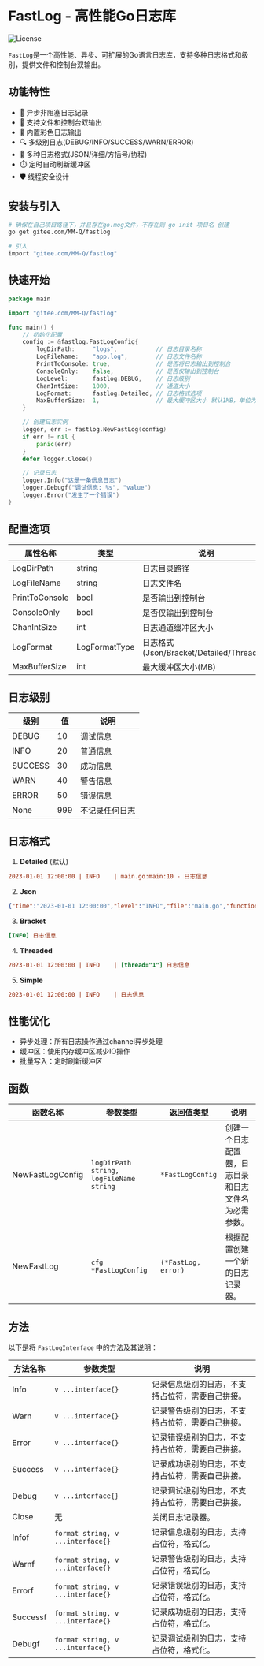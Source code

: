 # FastLog - 高性能Go日志库

![License](https://img.shields.io/badge/license-GPL-blue.svg)

`FastLog`是一个高性能、异步、可扩展的Go语言日志库，支持多种日志格式和级别，提供文件和控制台双输出。

## 功能特性

- 🚀 异步非阻塞日志记录
- 📁 支持文件和控制台双输出
- 🎨 内置彩色日志输出
- 🔍 多级别日志(DEBUG/INFO/SUCCESS/WARN/ERROR)
- 📝 多种日志格式(JSON/详细/方括号/协程)
- ⏱️ 定时自动刷新缓冲区
- 🛡️ 线程安全设计

## 安装与引入

```bash
# 确保在自己项目路径下，并且存在go.mog文件，不存在则 go init 项目名 创建
go get gitee.com/MM-Q/fastlog

# 引入
import "gitee.com/MM-Q/fastlog"
```

## 快速开始

```go
package main

import "gitee.com/MM-Q/fastlog"

func main() {
    // 初始化配置
    config := &fastlog.FastLogConfig{
		logDirPath:     "logs",           // 日志目录名称
		LogFileName:    "app.log",        // 日志文件名称
		PrintToConsole: true,             // 是否将日志输出到控制台
		ConsoleOnly:    false,            // 是否仅输出到控制台
		LogLevel:       fastlog.DEBUG,    // 日志级别
		ChanIntSize:    1000,             // 通道大小
		LogFormat:      fastlog.Detailed, // 日志格式选项
		MaxBufferSize:  1,                // 最大缓冲区大小 默认1MB，单位为MB
	}

    // 创建日志实例
    logger, err := fastlog.NewFastLog(config)
    if err != nil {
        panic(err)
    }
    defer logger.Close()

    // 记录日志
    logger.Info("这是一条信息日志")
    logger.Debugf("调试信息: %s", "value")
    logger.Error("发生了一个错误")
}
```
## 配置选项

| 属性名称 | 类型 | 说明 | 默认值 |
|----------------|---------------|-------------------------------------------------------|---------| 
| LogDirPath | string | 日志目录路径 | 必填 | 
| LogFileName | string | 日志文件名 | 必填 | 
| PrintToConsole | bool | 是否输出到控制台 | false | 
| ConsoleOnly | bool | 是否仅输出到控制台 | false | | LogLevel | LogLevel | 日志级别(DEBUG/INFO/SUCCESS/WARN/ERROR/None) | INFO | 
| ChanIntSize | int | 日志通道缓冲区大小 | 1000 | 
| LogFormat | LogFormatType | 日志格式(Json/Bracket/Detailed/Threaded) | Detailed| 
| MaxBufferSize | int | 最大缓冲区大小(MB) | 1 |

## 日志级别

| 级别 | 值 | 说明 | 
|---------|-----|------------| 
| DEBUG | 10 | 调试信息 | 
| INFO | 20 | 普通信息 | 
| SUCCESS | 30 | 成功信息 | 
| WARN | 40 | 警告信息 | 
| ERROR | 50 | 错误信息 | 
| None | 999 | 不记录任何日志 |

## 日志格式

1. **Detailed** (默认)

```ini
2023-01-01 12:00:00 | INFO    | main.go:main:10 - 日志信息
```

2. **Json**

```json
{"time":"2023-01-01 12:00:00","level":"INFO","file":"main.go","function":"main","line":"10","thread":"1","message":"日志信息"}
```

3. **Bracket**

```ini
[INFO] 日志信息
```

4. **Threaded**

```ini
2023-01-01 12:00:00 | INFO    | [thread="1"] 日志信息
```

5. **Simple**

```ini
2023-01-01 12:00:00 | INFO    | 日志信息
```

## 性能优化

- 异步处理：所有日志操作通过channel异步处理
- 缓冲区：使用内存缓冲区减少IO操作
- 批量写入：定时刷新缓冲区

## 函数

| 函数名称         | 参数类型                                | 返回值类型          | 说明                                                 |
| ---------------- | --------------------------------------- | ------------------- | ---------------------------------------------------- |
| NewFastLogConfig | `logDirPath string, logFileName string` | `*FastLogConfig`    | 创建一个日志配置器，日志目录和日志文件名为必需参数。 |
| NewFastLog       | `cfg *FastLogConfig`                    | `(*FastLog, error)` | 根据配置创建一个新的日志记录器。                     |

## 方法

以下是将 `FastLogInterface` 中的方法及其说明：

| 方法名称 | 参数类型                          | 说明                                             |
| -------- | --------------------------------- | ------------------------------------------------ |
| Info     | `v ...interface{}`                | 记录信息级别的日志，不支持占位符，需要自己拼接。 |
| Warn     | `v ...interface{}`                | 记录警告级别的日志，不支持占位符，需要自己拼接。 |
| Error    | `v ...interface{}`                | 记录错误级别的日志，不支持占位符，需要自己拼接。 |
| Success  | `v ...interface{}`                | 记录成功级别的日志，不支持占位符，需要自己拼接。 |
| Debug    | `v ...interface{}`                | 记录调试级别的日志，不支持占位符，需要自己拼接。 |
| Close    | 无                                | 关闭日志记录器。                                 |
| Infof    | `format string, v ...interface{}` | 记录信息级别的日志，支持占位符，格式化。         |
| Warnf    | `format string, v ...interface{}` | 记录警告级别的日志，支持占位符，格式化。         |
| Errorf   | `format string, v ...interface{}` | 记录错误级别的日志，支持占位符，格式化。         |
| Successf | `format string, v ...interface{}` | 记录成功级别的日志，支持占位符，格式化。         |
| Debugf   | `format string, v ...interface{}` | 记录调试级别的日志，支持占位符，格式化。         |
